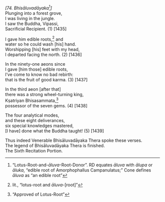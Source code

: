 *\[74. Bhisāluvadāyaka*[^1]*\]*  
Plunging into a forest grove,  
I was living in the jungle.  
I saw the Buddha, Vipassi,  
Sacrificial Recipient. (1) \[1435\]

I gave him edible roots,[^2] and  
water so he could wash \[his\] hand.  
Worshipping \[his\] feet with my head,  
I departed facing the north. (2) \[1436\]

In the ninety-one aeons since  
I gave \[him those\] edible roots,  
I’ve come to know no bad rebirth:  
that is the fruit of good karma. (3) \[1437\]

In the third aeon \[after that\]  
there was a strong wheel-turning king,  
Kṣatriyan Bhisasammata,[^3]  
possessor of the seven gems. (4) \[1438\]

The four analytical modes,  
and these eight deliverances,  
six special knowledges mastered,  
\[I have\] done what the Buddha taught! (5) \[1439\]

Thus indeed Venerable Bhisāluvadāyaka Thera spoke these verses.  
The legend of Bhisāluvadāyaka Thera is finished.  
The Sixth Recitation Portion.

[^1]: “Lotus-Root-and-*āluva*-Root-Donor”. RD equates *āluva* with *ālupa* or *āluka*, “edible root of Amorphophallus Campanulatus;” Cone defines *āluva* as “an edible root”

[^2]: lit., “lotus-root and *āluva*-\[root\]”

[^3]: “Approved of Lotus-Root”
